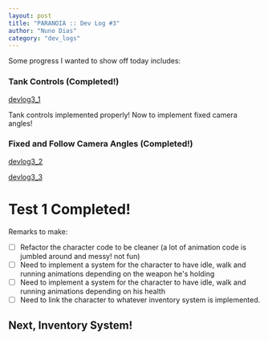 ```yaml
---
layout: post
title: "PARANOIA :: Dev Log #3"
author: "Nuno Dias"
category: "dev_logs"
---
```

Some progress I wanted to show off today includes:

### Tank Controls (Completed!)

[devlog3_1](/assets/devlog3_1.mp4)

Tank controls implemented properly! Now to implement fixed camera angles!

### Fixed and Follow Camera Angles (Completed!)

[devlog3_2](/assets/devlog3_2.mp4)

[devlog3_3](/assets/devlog3_3.mp4)

# Test 1 Completed!

Remarks to make:

- [ ] Refactor the character code to be cleaner (a lot of animation code is jumbled around and messy! not fun)   
- [ ] Need to implement a system for the character to have idle, walk and running animations depending on the weapon he's holding   
- [ ] Need to implement a system for the character to have idle, walk and running animations depending on his health   
- [ ] Need to link the character to whatever inventory system is implemented.

## Next, Inventory System!   
